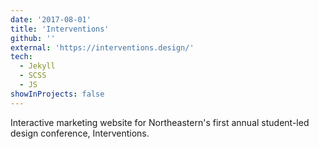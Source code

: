 ```yaml
---
date: '2017-08-01'
title: 'Interventions'
github: ''
external: 'https://interventions.design/'
tech:
  - Jekyll
  - SCSS
  - JS
showInProjects: false
---
```


Interactive marketing website for Northeastern's first annual student-led design conference, Interventions.
